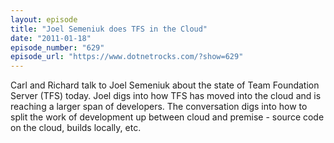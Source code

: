 ```yaml
---
layout: episode
title: "Joel Semeniuk does TFS in the Cloud"
date: "2011-01-18"
episode_number: "629"
episode_url: "https://www.dotnetrocks.com/?show=629"
---
```


Carl and Richard talk to Joel Semeniuk about the state of Team Foundation Server (TFS) today. Joel digs into how TFS has moved into the cloud and is reaching a larger span of developers. The conversation digs into how to split the work of development up between cloud and premise - source code on the cloud, builds locally, etc.
